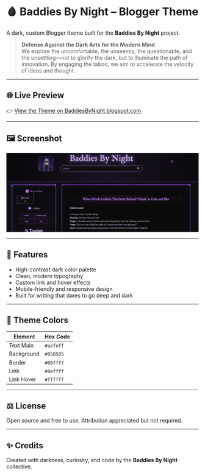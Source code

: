 # 🩸 Baddies By Night – Blogger Theme

A dark, custom Blogger theme built for the **Baddies By Night** project.

> **Defense Against the Dark Arts for the Modern Mind**  
> We explore the uncomfortable, the unseemly, the questionable, and the unsettling—not to glorify the dark, but to illuminate the path of innovation. By engaging the taboo, we aim to accelerate the velocity of ideas and thought.

---

## 🌐 Live Preview

👉 [View the Theme on BaddiesByNight.blogspot.com](https://baddiesbynight.blogspot.com)

---

## 🖼️ Screenshot

![Screenshot of the Baddies By Night Theme on MacBook Air](Images/ThemeScreenshotonMacbookAir.png)

---

## 📁 Features

- High-contrast dark color palette
- Clean, modern typography
- Custom link and hover effects
- Mobile-friendly and responsive design
- Built for writing that dares to go deep and dark

---

## 🎨 Theme Colors

| Element         | Hex Code    |
|----------------|-------------|
| Text Main      | `#aefeff`   |
| Background     | `#050505`   |
| Border         | `#00fff7`   |
| Link           | `#8effff`   |
| Link Hover     | `#ffffff`   |

---

## ⚖️ License

Open source and free to use. Attribution appreciated but not required.

---

## ✨ Credits

Created with darkness, curiosity, and code by the **Baddies By Night** collective.
